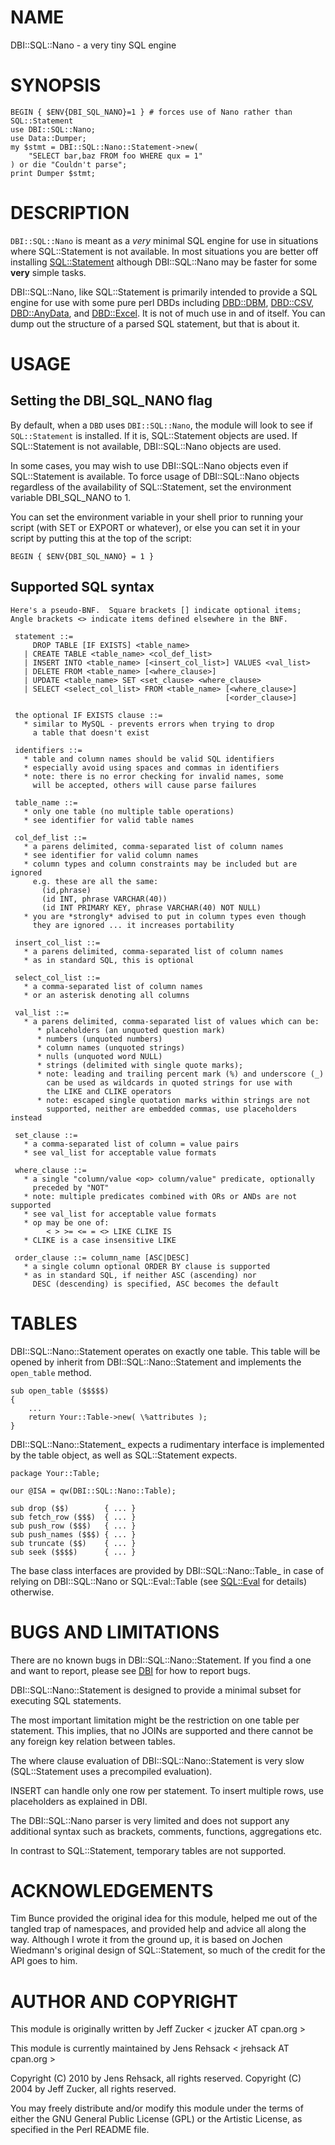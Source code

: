 # NAME

DBI::SQL::Nano - a very tiny SQL engine

# SYNOPSIS

    BEGIN { $ENV{DBI_SQL_NANO}=1 } # forces use of Nano rather than SQL::Statement
    use DBI::SQL::Nano;
    use Data::Dumper;
    my $stmt = DBI::SQL::Nano::Statement->new(
        "SELECT bar,baz FROM foo WHERE qux = 1"
    ) or die "Couldn't parse";
    print Dumper $stmt;

# DESCRIPTION

`DBI::SQL::Nano` is meant as a _very_ minimal SQL engine for use in
situations where SQL::Statement is not available. In most situations you are
better off installing [SQL::Statement](https://metacpan.org/pod/SQL%3A%3AStatement) although DBI::SQL::Nano may be faster
for some **very** simple tasks.

DBI::SQL::Nano, like SQL::Statement is primarily intended to provide a SQL
engine for use with some pure perl DBDs including [DBD::DBM](https://metacpan.org/pod/DBD%3A%3ADBM), [DBD::CSV](https://metacpan.org/pod/DBD%3A%3ACSV),
[DBD::AnyData](https://metacpan.org/pod/DBD%3A%3AAnyData), and [DBD::Excel](https://metacpan.org/pod/DBD%3A%3AExcel). It is not of much use in and of itself.
You can dump out the structure of a parsed SQL statement, but that is about
it.

# USAGE

## Setting the DBI\_SQL\_NANO flag

By default, when a `DBD` uses `DBI::SQL::Nano`, the module will
look to see if `SQL::Statement` is installed. If it is, SQL::Statement
objects are used.  If SQL::Statement is not available, DBI::SQL::Nano
objects are used.

In some cases, you may wish to use DBI::SQL::Nano objects even if
SQL::Statement is available.  To force usage of DBI::SQL::Nano objects
regardless of the availability of SQL::Statement, set the environment
variable DBI\_SQL\_NANO to 1.

You can set the environment variable in your shell prior to running your
script (with SET or EXPORT or whatever), or else you can set it in your
script by putting this at the top of the script:

    BEGIN { $ENV{DBI_SQL_NANO} = 1 }

## Supported SQL syntax

    Here's a pseudo-BNF.  Square brackets [] indicate optional items;
    Angle brackets <> indicate items defined elsewhere in the BNF.

     statement ::=
         DROP TABLE [IF EXISTS] <table_name>
       | CREATE TABLE <table_name> <col_def_list>
       | INSERT INTO <table_name> [<insert_col_list>] VALUES <val_list>
       | DELETE FROM <table_name> [<where_clause>]
       | UPDATE <table_name> SET <set_clause> <where_clause>
       | SELECT <select_col_list> FROM <table_name> [<where_clause>]
                                                    [<order_clause>]

     the optional IF EXISTS clause ::=
       * similar to MySQL - prevents errors when trying to drop
         a table that doesn't exist

     identifiers ::=
       * table and column names should be valid SQL identifiers
       * especially avoid using spaces and commas in identifiers
       * note: there is no error checking for invalid names, some
         will be accepted, others will cause parse failures

     table_name ::=
       * only one table (no multiple table operations)
       * see identifier for valid table names

     col_def_list ::=
       * a parens delimited, comma-separated list of column names
       * see identifier for valid column names
       * column types and column constraints may be included but are ignored
         e.g. these are all the same:
           (id,phrase)
           (id INT, phrase VARCHAR(40))
           (id INT PRIMARY KEY, phrase VARCHAR(40) NOT NULL)
       * you are *strongly* advised to put in column types even though
         they are ignored ... it increases portability

     insert_col_list ::=
       * a parens delimited, comma-separated list of column names
       * as in standard SQL, this is optional

     select_col_list ::=
       * a comma-separated list of column names
       * or an asterisk denoting all columns

     val_list ::=
       * a parens delimited, comma-separated list of values which can be:
          * placeholders (an unquoted question mark)
          * numbers (unquoted numbers)
          * column names (unquoted strings)
          * nulls (unquoted word NULL)
          * strings (delimited with single quote marks);
          * note: leading and trailing percent mark (%) and underscore (_)
            can be used as wildcards in quoted strings for use with
            the LIKE and CLIKE operators
          * note: escaped single quotation marks within strings are not
            supported, neither are embedded commas, use placeholders instead

     set_clause ::=
       * a comma-separated list of column = value pairs
       * see val_list for acceptable value formats

     where_clause ::=
       * a single "column/value <op> column/value" predicate, optionally
         preceded by "NOT"
       * note: multiple predicates combined with ORs or ANDs are not supported
       * see val_list for acceptable value formats
       * op may be one of:
            < > >= <= = <> LIKE CLIKE IS
       * CLIKE is a case insensitive LIKE

     order_clause ::= column_name [ASC|DESC]
       * a single column optional ORDER BY clause is supported
       * as in standard SQL, if neither ASC (ascending) nor
         DESC (descending) is specified, ASC becomes the default

# TABLES

DBI::SQL::Nano::Statement operates on exactly one table. This table will be
opened by inherit from DBI::SQL::Nano::Statement and implements the
`open_table` method.

    sub open_table ($$$$$)
    {
        ...
        return Your::Table->new( \%attributes );
    }

DBI::SQL::Nano::Statement\_ expects a rudimentary interface is implemented by
the table object, as well as SQL::Statement expects.

    package Your::Table;

    our @ISA = qw(DBI::SQL::Nano::Table);

    sub drop ($$)        { ... }
    sub fetch_row ($$$)  { ... }
    sub push_row ($$$)   { ... }
    sub push_names ($$$) { ... }
    sub truncate ($$)    { ... }
    sub seek ($$$$)      { ... }

The base class interfaces are provided by DBI::SQL::Nano::Table\_ in case of
relying on DBI::SQL::Nano or SQL::Eval::Table (see [SQL::Eval](https://metacpan.org/pod/SQL%3A%3AEval) for details)
otherwise.

# BUGS AND LIMITATIONS

There are no known bugs in DBI::SQL::Nano::Statement. If you find a one
and want to report, please see [DBI](https://metacpan.org/pod/DBI) for how to report bugs.

DBI::SQL::Nano::Statement is designed to provide a minimal subset for
executing SQL statements.

The most important limitation might be the restriction on one table per
statement. This implies, that no JOINs are supported and there cannot be
any foreign key relation between tables.

The where clause evaluation of DBI::SQL::Nano::Statement is very slow
(SQL::Statement uses a precompiled evaluation).

INSERT can handle only one row per statement. To insert multiple rows,
use placeholders as explained in DBI.

The DBI::SQL::Nano parser is very limited and does not support any
additional syntax such as brackets, comments, functions, aggregations
etc.

In contrast to SQL::Statement, temporary tables are not supported.

# ACKNOWLEDGEMENTS

Tim Bunce provided the original idea for this module, helped me out of the
tangled trap of namespaces, and provided help and advice all along the way.
Although I wrote it from the ground up, it is based on Jochen Wiedmann's
original design of SQL::Statement, so much of the credit for the API goes
to him.

# AUTHOR AND COPYRIGHT

This module is originally written by Jeff Zucker < jzucker AT cpan.org >

This module is currently maintained by Jens Rehsack < jrehsack AT cpan.org >

Copyright (C) 2010 by Jens Rehsack, all rights reserved.
Copyright (C) 2004 by Jeff Zucker, all rights reserved.

You may freely distribute and/or modify this module under the terms of
either the GNU General Public License (GPL) or the Artistic License,
as specified in the Perl README file.
